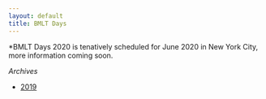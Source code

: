 ```yaml
---
layout: default
title: BMLT Days
---
```

*BMLT Days 2020 is tenatively scheduled for June 2020 in New York City, more information coming soon.

*Archives*
* [2019](2019/index.md)
